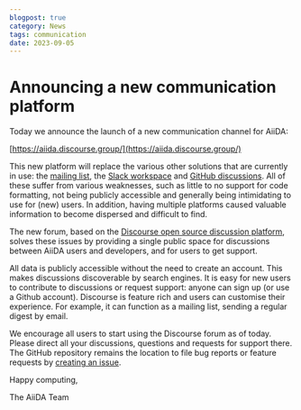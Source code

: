 ```yaml
---
blogpost: true
category: News
tags: communication
date: 2023-09-05
---
```


# Announcing a new communication platform

Today we announce the launch of a new communication channel for AiiDA:

[https://aiida.discourse.group/](https://aiida.discourse.group/)

This new platform will replace the various other solutions that are currently in use: the [mailing list](http://groups.google.com/group/aiidausers), the [Slack workspace](https://aiidateam.slack.com) and [GitHub discussions](https://github.com/orgs/aiidateam/discussions).
All of these suffer from various weaknesses, such as little to no support for code formatting, not being publicly accessible and generally being intimidating to use for (new) users.
In addition, having multiple platforms caused valuable information to become dispersed and difficult to find.

The new forum, based on the [Discourse open source discussion platform](https://www.discourse.org/), solves these issues by providing a single public space for discussions between AiiDA users and developers, and for users to get support.

All data is publicly accessible without the need to create an account.
This makes discussions discoverable by search engines.
It is easy for new users to contribute to discussions or request support: anyone can sign up (or use a Github account).
Discourse is feature rich and users can customise their experience.
For example, it can function as a mailing list, sending a regular digest by email.

We encourage all users to start using the Discourse forum as of today.
Please direct all your discussions, questions and requests for support there.
The GitHub repository remains the location to file bug reports or feature requests by [creating an issue](https://github.com/aiidateam/aiida-core/issues/new/choose).

Happy computing,

The AiiDA Team

